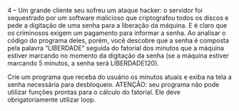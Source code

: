  4 – Um grande cliente seu sofreu um ataque hacker: o servidor foi sequestrado por um software malicioso que criptografou todos os discos e pede a digitação de uma senha para a liberação da máquina. 
 E é claro que os criminosos exigem um pagamento para informar a senha.
Ao analisar o código do programa deles, porém, você descobre que a senha é composta pela palavra
“LIBERDADE” seguida do fatorial dos minutos que a máquina estiver marcando no momento da digitação da senha (se a máquina estiver marcando 5 minutos, a senha será LIBERDADE120). 

Crie um programa que receba do usuário os minutos atuais e exiba na tela a senha necessária para desbloqueio. 
ATENÇÃO: seu programa não pode utilizar funções prontas para o cálculo do fatorial. Ele deve obrigatoriamente utilizar loop.
